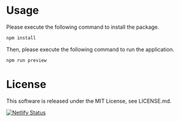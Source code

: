 # Usage

Please execute the following command to install the package.

```bash
npm install
```

Then, please execute the following command to run the application.

```bash
npm run preview
```

# License

This software is released under the MIT License, see LICENSE.md.

[![Netlify Status](https://api.netlify.com/api/v1/badges/ddc84dd6-21d7-416b-b4fc-185c47f20e05/deploy-status)](https://slides.artulloss.dev/)